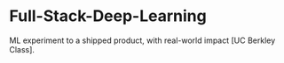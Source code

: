 # Full-Stack-Deep-Learning
ML experiment to a shipped product, with real-world impact [UC Berkley Class]. 
